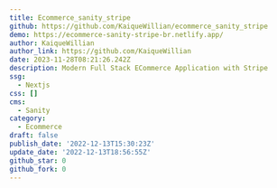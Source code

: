 ```yaml
---
title: Ecommerce_sanity_stripe
github: https://github.com/KaiqueWillian/ecommerce_sanity_stripe
demo: https://ecommerce-sanity-stripe-br.netlify.app/
author: KaiqueWillian
author_link: https://github.com/KaiqueWillian
date: 2023-11-28T08:21:26.242Z
description: Modern Full Stack ECommerce Application with Stripe
ssg:
  - Nextjs
css: []
cms:
  - Sanity
category:
  - Ecommerce
draft: false
publish_date: '2022-12-13T15:30:23Z'
update_date: '2022-12-13T18:56:55Z'
github_star: 0
github_fork: 0
---
```

